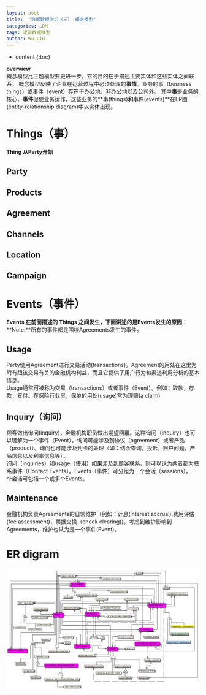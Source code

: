 ```yaml
---
layout: post
title:  "数据建模学习（三）-概念模型"
categories: LDM
tags: 逻辑数据模型
author: Wu Liu
---
```


* content
{:toc}

**overview**<br/>
概念模型比主题模型要更进一步，它的目的在于描述主要实体和这些实体之间联系。
概念模型反映了企业在运营过程中必须处理的**事情**。业务的事（business things）或事件（event）存在于办公地，非办公地以及公司外。
其中**事**是业务的核心，**事件**促使业务运作。这些业务的**事(things)**和**事件(events)**在ER图(entity-relationship diagram)中以实体出现。




# Things（事）
**Thing 从Party开始**
## Party

## Products

## Agreement

## Channels

## Location

## Campaign



# Events（事件）
**Events 在前面描述的 Things 之间发生，下面讲述的是Events发生的原因：**<br/>
**Note:**所有的事件都是围绕Agreements发生的事件。

## Usage
Party使用Agreement进行交易活动(transactions)。Agreement的用处在这里为附有跟该交易有关的金融机构利益，而且它提供了用户行为和渠道利用分析的基本信息。<br/>
Usage通常可被称为交易（transactions）或者事件（Event）。例如：取款，存款，支付。在保险行业里，保单的用处(usage)常为理赔(a claim).

## Inquiry（询问）
顾客做出询问(inquiry)，金融机构职员做出期望回覆。这种询问（inquiry）也可以理解为一个事件（Event）。询问可能涉及到协议（agreement）或者产品（product）。询问也可能涉及到卡的处理（如：结余查询，投诉，账户问题，产品信息以及利率信息等）。<br/>
询问（inquiries）和usage（使用）如果涉及到顾客联系，则可以认为两者都为联系事件（Contact Events）。Events（事件）可分组为一个会话（sessions）。一个会话可包括一个或多个Events。

## Maintenance
金融机构负责Agreements的日常维护（例如：计息(interest accrual),费用评估(fee assessment)，票据交换（check clearing))。考虑到维护影响到
Agreements，维护也认为是一个事件(Event)。

# ER digram
![](/images/LDM/LDM-figure-3-1.jpg)

